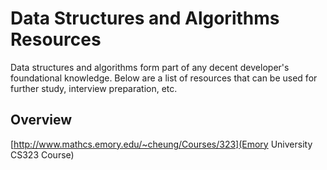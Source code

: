 # Data Structures and Algorithms Resources 

Data structures and algorithms form part of any decent developer's foundational knowledge. Below are a list of resources that can be used for further study, interview preparation, etc. 

## Overview 

[http://www.mathcs.emory.edu/~cheung/Courses/323](Emory University CS323 Course)
